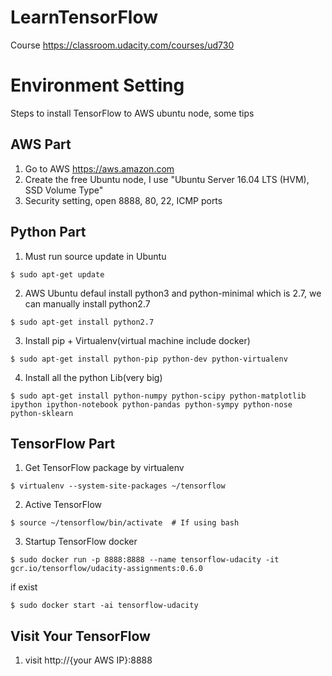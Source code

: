 # LearnTensorFlow

Course https://classroom.udacity.com/courses/ud730

# Environment Setting

Steps to install TensorFlow to AWS ubuntu node, some tips

AWS Part
---------------------
1. Go to AWS https://aws.amazon.com
2. Create the free Ubuntu node, I use "Ubuntu Server 16.04 LTS (HVM), SSD Volume Type"
3. Security setting, open 8888, 80, 22, ICMP ports

Python Part
---------------------
1. Must run source update in Ubuntu

```
$ sudo apt-get update
```
2. AWS Ubuntu defaul install python3 and python-minimal which is 2.7, we can manually install python2.7

```
$ sudo apt-get install python2.7
```
3. Install pip + Virtualenv(virtual machine include docker)

```
$ sudo apt-get install python-pip python-dev python-virtualenv
```
4. Install all the python Lib(very big)

```
$ sudo apt-get install python-numpy python-scipy python-matplotlib ipython ipython-notebook python-pandas python-sympy python-nose python-sklearn
```

TensorFlow Part
---------------------
1. Get TensorFlow package by virtualenv

```
$ virtualenv --system-site-packages ~/tensorflow
```
2. Active TensorFlow

```
$ source ~/tensorflow/bin/activate  # If using bash
```
3. Startup TensorFlow docker

```
$ sudo docker run -p 8888:8888 --name tensorflow-udacity -it gcr.io/tensorflow/udacity-assignments:0.6.0
```
if exist

```
$ sudo docker start -ai tensorflow-udacity
```

Visit Your TensorFlow
---------------------
1. visit http://{your AWS IP}:8888
